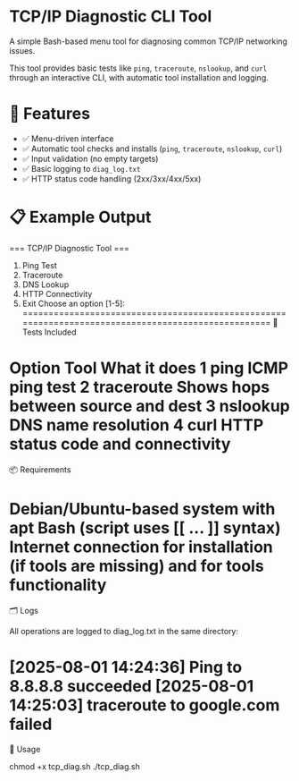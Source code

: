 # TCP/IP Diagnostic CLI Tool

A simple Bash-based menu tool for diagnosing common TCP/IP networking issues.

This tool provides basic tests like `ping`, `traceroute`, `nslookup`, and `curl` through an interactive CLI, with automatic tool installation and logging.

# 🔧 Features

- ✅ Menu-driven interface
- ✅ Automatic tool checks and installs (`ping`, `traceroute`, `nslookup`, `curl`)
- ✅ Input validation (no empty targets)
- ✅ Basic logging to `diag_log.txt`
- ✅ HTTP status code handling (2xx/3xx/4xx/5xx)

# 📋 Example Output

=== TCP/IP Diagnostic Tool ===
1. Ping Test
2. Traceroute
3. DNS Lookup
4. HTTP Connectivity
5. Exit
Choose an option [1-5]:
===================================================================================================
🧪 Tests Included

Option	  Tool	       What it does
1	      ping	       ICMP ping test
2	      traceroute   Shows hops between source and dest
3	      nslookup	   DNS name resolution
4	      curl	       HTTP status code and connectivity
===================================================================================================
📦 Requirements

Debian/Ubuntu-based system with apt
Bash (script uses [[ ... ]] syntax)
Internet connection for installation (if tools are missing) and for tools functionality 
===================================================================================================
🗂️ Logs

All operations are logged to diag_log.txt in the same directory:

[2025-08-01 14:24:36] Ping to 8.8.8.8 succeeded
[2025-08-01 14:25:03] traceroute to google.com failed
===================================================================================================
🚀 Usage

chmod +x tcp_diag.sh
./tcp_diag.sh